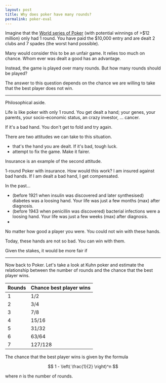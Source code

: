 ```yaml
---
layout: post
title: Why does poker have many rounds?
permalink: poker-eval
---
```


Imagine that the [World series of Poker](https://www.wsop.com/) (with potential winnings of >$12 million) only had 1 round. 
You have paid the $10,000 entry and are dealt 2 clubs and 7 spades (the worst hand possible).

<!-- make pic of dealt hands and flop -->

Many would consider this to be an unfair game. It relies too much on chance.
Whom ever was dealt a good has an advantage.

Instead, the game is played over many rounds.
But how many rounds should be played?
<!-- Are tournaments the best way to eval? -->
The answer to this question depends on the chance we are willing to take that the best player does not win.

***

Philosophical aside.

Life is like poker with only 1 round. You get dealt a hand; your genes, your parents, your socio-economic status, an crazy investor, ... cancer.
<!-- a picture of this would be nice! -->
If it's a bad hand. You don't get to fold and try again.

There are two attitudes we can take to this situation.

- that's the hand you are dealt. If it's bad, tough luck.
- attempt to fix the game. Make it fairer.

<!-- want to reduce the variance? want to make the game invariant to initial conditions. then there is no luck?! -->
Insurance is an example of the second attitude.

1-round Poker with insurance.
How would this work?
I am insured against bad hands. If I am dealt a bad hand, I get compensated.

In the past... 

- (before 1921 when insulin was discovered and later synthesised) diabetes was a loosing hand. Your life was just a few months (max) after diagnosis.
- (before 1943 when penicillin was discovered) bacterial infections were a loosing hand. Your life was just a few weeks (max) after diagnosis.
- 

No matter how good a player you were. You could not win with these hands.

Today, these hands are not so bad. You can win with them.

Given the stakes, it would be more fair if 

<!-- the veil of ignorance -->

***

Now back to Poker.
Let's take a look at Kuhn poker and estimate the relationship between the number of rounds and the chance that the best player wins.

<!-- make a table of the probabilities of winning for each player for different number of rounds -->
<!-- how do we characterise how much better one player is than another? -->

| Rounds | Chance best player wins |
|--------|--------------------------|
| 1      | 1/2                      |
| 2      | 3/4                      |
| 3      | 7/8                      |
| 4      | 15/16                    |
| 5      | 31/32                    |
| 6      | 63/64                    |
| 7      | 127/128                  |

The chance that the best player wins is given by the formula

$$
1 - \left( \frac{1}{2} \right)^n
$$

where $n$ is the number of rounds.
